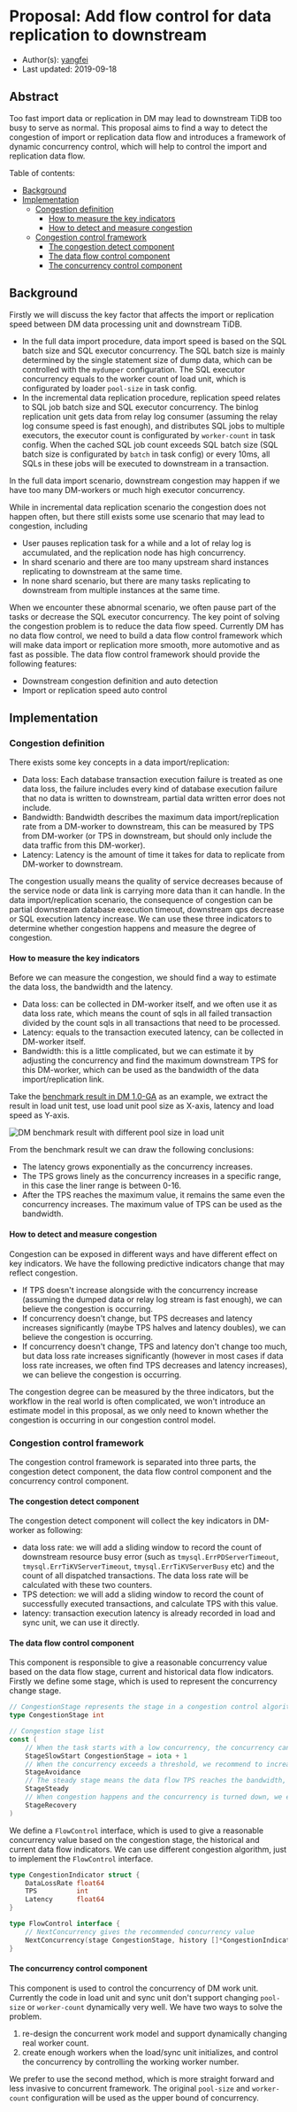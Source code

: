 # Proposal: Add flow control for data replication to downstream

- Author(s):    [yangfei](https://github.com/amyangfei)
- Last updated: 2019-09-18

## Abstract

Too fast import data or replication in DM may lead to downstream TiDB too busy to serve as normal. This proposal aims to find a way to detect the congestion of import or replication data flow and introduces a framework of dynamic concurrency control, which will help to control the import and replication data flow.

Table of contents:

- [Background](#Background)
- [Implementation](#Implementation)
    - [Congestion definition](#Congestion-definition)
        - [How to measure the key indicators](#How-to-measure-the-key-indicators)
        - [How to detect and measure congestion](#How-to-detect-and-measure-congestion)
    - [Congestion control framework](#Congestion-control-framework)
        - [The congestion detect component](#The-congestion-detect-component)
        - [The data flow control component](#The-data-flow-control-component)
        - [The concurrency control component](#The-concurrency-control-component)

## Background

Firstly we will discuss the key factor that affects the import or replication speed between DM data processing unit and downstream TiDB.

- In the full data import procedure, data import speed is based on the SQL batch size and SQL executor concurrency. The SQL batch size is mainly determined by the single statement size of dump data, which can be controlled with the `mydumper` configuration. The SQL executor concurrency equals to the worker count of load unit, which is configurated by loader `pool-size` in task config.
- In the incremental data replication procedure, replication speed relates to SQL job batch size and SQL executor concurrency. The binlog replication unit gets data from relay log consumer (assuming the relay log consume speed is fast enough), and distributes SQL jobs to multiple executors, the executor count is configurated by `worker-count` in task config. When the cached SQL job count exceeds SQL batch size (SQL batch size is configurated by `batch` in task config) or every 10ms, all SQLs in these jobs will be executed to downstream in a transaction.

In the full data import scenario, downstream congestion may happen if we have too many DM-workers or much high executor concurrency.

While in incremental data replication scenario the congestion does not happen often, but there still exists some use scenario that may lead to congestion, including

- User pauses replication task for a while and a lot of relay log is accumulated, and the replication node has high concurrency.
- In shard scenario and there are too many upstream shard instances replicating to downstream at the same time.
- In none shard scenario, but there are many tasks replicating to downstream from multiple instances at the same time.

When we encounter these abnormal scenario, we often pause part of the tasks or decrease the SQL executor concurrency. The key point of solving the congestion problem is to reduce the data flow speed. Currently DM has no data flow control, we need to build a data flow control framework which will make data import or replication more smooth, more automotive and as fast as possible. The data flow control framework should provide the following features:

- Downstream congestion definition and auto detection
- Import or replication speed auto control

## Implementation

### Congestion definition

There exists some key concepts in a data import/replication:

- Data loss: Each database transaction execution failure is treated as one data loss, the failure includes every kind of database execution failure that no data is written to downstream, partial data written error does not include.
- Bandwidth: Bandwidth describes the maximum data import/replication rate from a DM-worker to downstream, this can be measured by TPS from DM-worker (or TPS in downstream, but should only include the data traffic from this DM-worker).
- Latency: Latency is the amount of time it takes for data to replicate from DM-worker to downstream.

The congestion usually means the quality of service decreases because of the service node or data link is carrying more data than it can handle. In the data import/replication scenario, the consequence of congestion can be partial downstream database execution timeout, downstream qps decrease or SQL execution latency increase. We can use these three indicators to determine whether congestion happens and measure the degree of congestion.

#### How to measure the key indicators

Before we can measure the congestion, we should find a way to estimate the data loss, the bandwidth and the latency.

- Data loss: can be collected in DM-worker itself, and we often use it as data loss rate, which means the count of sqls in all failed transaction divided by the count sqls in all transactions that need to be processed.
- Latency: equals to the transaction executed latency, can be collected in DM-worker itself.
- Bandwidth: this is a little complicated, but we can estimate it by adjusting the concurrency and find the maximum downstream TPS for this DM-worker, which can be used as the bandwidth of the data import/replication link.

Take the [benchmark result in DM 1.0-GA](https://pingcap.com/docs/v3.0/benchmark/dm-v1.0-ga/#benchmark-result-with-different-pool-size-in-load-unit) as an example, we extract the result in load unit test, use load unit pool size as X-axis, latency and load speed as Y-axis.

![DM benchmark result with different pool size in load unit](../media/rfc-load-benchmark.png)

From the benchmark result we can draw the following conclusions:

- The latency grows exponentially as the concurrency increases.
- The TPS grows linely as the concurrency increases in a specific range, in this case the liner range is between 0-16.
- After the TPS reaches the maximum value, it remains the same even the concurrency increases. The maximum value of TPS can be used as the bandwidth.

#### How to detect and measure congestion

Congestion can be exposed in different ways and have different effect on key indicators. We have the following predictive indicators change that may reflect congestion.

- If TPS doesn't increase alongside with the concurrency increase (assuming the dumped data or relay log stream is fast enough), we can believe the congestion is occurring.
- If concurrency doesn't change, but TPS decreases and latency increases significantly (maybe TPS halves and latency doubles), we can believe the congestion is occurring.
- If concurrency doesn't change, TPS and latency don't change too much, but data loss rate increases significantly (however in most cases if data loss rate increases, we often find TPS decreases and latency increases), we can believe the congestion is occurring.

The congestion degree can be measured by the three indicators, but the workflow in the real world is often complicated, we won't introduce an estimate model in this proposal, as we only need to known whether the congestion is occurring in our congestion control model.

### Congestion control framework

The congestion control framework is separated into three parts, the congestion detect component, the data flow control component and the concurrency control component.

#### The congestion detect component

The congestion detect component will collect the key indicators in DM-worker as following:

- data loss rate: we will add a sliding window to record the count of downstream resource busy error (such as `tmysql.ErrPDServerTimeout`, `tmysql.ErrTiKVServerTimeout`, `tmysql.ErrTiKVServerBusy` etc) and the count of all dispatched transactions. The data loss rate will be calculated with these two counters.
- TPS detection: we will add a sliding window to record the count of successfully executed transactions, and calculate TPS with this value.
- latency: transaction execution latency is already recorded in load and sync unit, we can use it directly.

#### The data flow control component

This component is responsible to give a reasonable concurrency value based on the data flow stage, current and historical data flow indicators. Firstly we define some stage, which is used to represent the concurrency change stage.

```go
// CongestionStage represents the stage in a congestion control algorithm
type CongestionStage int

// Congestion stage list
const (
    // When the task starts with a low concurrency, the concurrency can be increased fast in this stage.
    StageSlowStart CongestionStage = iota + 1
    // When the concurrency exceeds a threshold, we recommend to increase slowly, which is often called the avoidance stage.
    StageAvoidance
    // The steady stage means the data flow TPS reaches the bandwidth, the latency keeps steady and no data loss.
    StageSteady
    // When congestion happens and the concurrency is turned down, we enter the recovery stage.
    StageRecovery
)
```

We define a `FlowControl` interface, which is used to give a reasonable concurrency value based on the congestion stage, the historical and current data flow indicators. We can use different congestion algorithm, just to implement the `FlowControl` interface.

```go
type CongestionIndicator struct {
	DataLossRate float64
	TPS          int
	Latency      float64
}

type FlowControl interface {
	// NextConcurrency gives the recommended concurrency value
	NextConcurrency(stage CongestionStage, history []*CongestionIndicator, current *CongestionIndicator) int
}
```

#### The concurrency control component

This component is used to control the concurrency of DM work unit. Currently the code in load unit and sync unit don't support changing `pool-size` or `worker-count` dynamically very well. We have two ways to solve the problem.

1. re-design the concurrent work model and support dynamically changing real worker count.
2. create enough workers when the load/sync unit initializes, and control the concurrency by controlling the working worker number.

We prefer to use the second method, which is more straight forward and less invasive to concurrent framework. The original `pool-size` and `worker-count` configuration will be used as the upper bound of concurrency.
